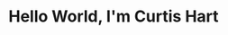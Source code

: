 <!DOCTYPE html>
<html>
<head>
<title>Hello World</title>
</head>
<body>
<h1>Hello World, I'm Curtis Hart</h1>
</body>
</html>
